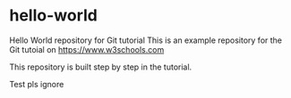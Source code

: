 # hello-world
Hello World repository for Git tutorial
This is an example repository for the Git tutoial on https://www.w3schools.com
 
This repository is built step by step in the tutorial.


Test pls ignore
